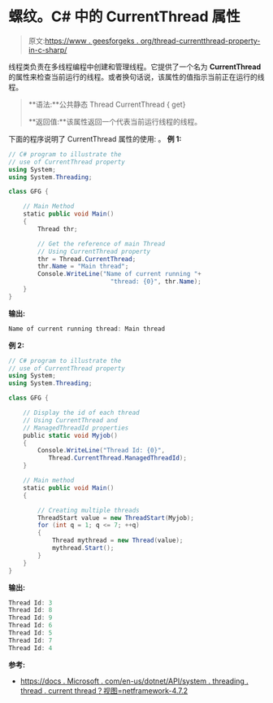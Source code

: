 # 螺纹。C# 中的 CurrentThread 属性

> 原文:[https://www . geesforgeks . org/thread-currentthread-property-in-c-sharp/](https://www.geeksforgeeks.org/thread-currentthread-property-in-c-sharp/)

线程类负责在多线程编程中创建和管理线程。它提供了一个名为 **CurrentThread** 的属性来检查当前运行的线程。或者换句话说，该属性的值指示当前正在运行的线程。

> **语法:**公共静态 Thread CurrentThread { get}
> 
> **返回值:**该属性返回一个代表当前运行线程的线程。

下面的程序说明了 CurrentThread 属性的使用:
。
**例 1:**

```cs
// C# program to illustrate the 
// use of CurrentThread property
using System;
using System.Threading;

class GFG {

    // Main Method
    static public void Main()
    {
        Thread thr;

        // Get the reference of main Thread
        // Using CurrentThread property
        thr = Thread.CurrentThread;
        thr.Name = "Main thread";
        Console.WriteLine("Name of current running "+
                            "thread: {0}", thr.Name);
    }
}
```

**输出:**

```cs
Name of current running thread: Main thread
```

**例 2:**

```cs
// C# program to illustrate the
// use of CurrentThread property
using System;
using System.Threading;

class GFG {

    // Display the id of each thread
    // Using CurrentThread and 
    // ManagedThreadId properties
    public static void Myjob()
    {
        Console.WriteLine("Thread Id: {0}", 
           Thread.CurrentThread.ManagedThreadId);
    }

    // Main method
    static public void Main()
    {

        // Creating multiple threads
        ThreadStart value = new ThreadStart(Myjob);
        for (int q = 1; q <= 7; ++q) 
        {
            Thread mythread = new Thread(value);
            mythread.Start();
        }
    }
}
```

**输出:**

```cs
Thread Id: 3
Thread Id: 8
Thread Id: 9
Thread Id: 6
Thread Id: 5
Thread Id: 7
Thread Id: 4

```

**参考:**

*   [https://docs . Microsoft . com/en-us/dotnet/API/system . threading . thread . current thread？视图=netframework-4.7.2](https://docs.microsoft.com/en-us/dotnet/api/system.threading.thread.currentthread?view=netframework-4.7.2)